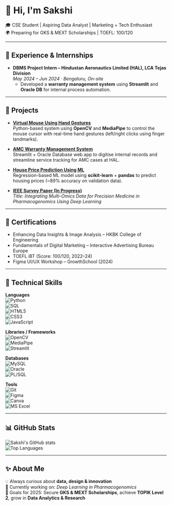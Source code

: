 # 👋 Hi, I'm Sakshi  

🎓 CSE Student | Aspiring Data Analyst | Marketing + Tech Enthusiast  
🌍 Preparing for GKS & MEXT Scholarships | TOEFL: 100/120  

---

## 🔹 Experience & Internships  
- **DBMS Project Intern – Hindustan Aeronautics Limited (HAL), LCA Tejas Division**  
  *May 2024 – Jun 2024 · Bengaluru, On-site*  
  - Developed a **warranty management system** using **Streamlit** and **Oracle DB** for internal process automation.  

---

## 🔹 Projects  

- **[Virtual Mouse Using Hand Gestures](#)**  
  Python-based system using **OpenCV** and **MediaPipe** to control the mouse cursor with real-time hand gestures (left/right clicks using finger landmarks).  

- **[AMC Warranty Management System](#)**  
  Streamlit + Oracle Database web app to digitise internal records and streamline service tracking for AMC cases at HAL.  

- **[House Price Prediction Using ML](#)**  
  Regression-based ML model using **scikit-learn** + **pandas** to predict housing prices (~89% accuracy on validation data).  

- **[IEEE Survey Paper (In Progress)](#)**  
  *Title:* *Integrating Multi-Omics Data for Precision Medicine in Pharmacogenomics Using Deep Learning*  

---

## 🔹 Certifications  

- Enhancing Data Insights & Image Analysis – HKBK College of Engineering  
- Fundamentals of Digital Marketing – Interactive Advertising Bureau Europe  
- TOEFL iBT (Score: 100/120, 2022–24)  
- Figma UI/UX Workshop – GrowthSchool (2024)  

---

## 🔹 Technical Skills  

**Languages**  
![Python](https://img.shields.io/badge/Python-3776AB?logo=python&logoColor=white)  
![SQL](https://img.shields.io/badge/SQL-4479A1?logo=mysql&logoColor=white)  
![HTML5](https://img.shields.io/badge/HTML5-E34F26?logo=html5&logoColor=white)  
![CSS3](https://img.shields.io/badge/CSS3-1572B6?logo=css3&logoColor=white)  
![JavaScript](https://img.shields.io/badge/JavaScript-F7DF1E?logo=javascript&logoColor=black)  

**Libraries / Frameworks**  
![OpenCV](https://img.shields.io/badge/OpenCV-5C3EE8?logo=opencv&logoColor=white)  
![MediaPipe](https://img.shields.io/badge/MediaPipe-0080FF?logo=google&logoColor=white)  
![Streamlit](https://img.shields.io/badge/Streamlit-FF4B4B?logo=streamlit&logoColor=white)  

**Databases**  
![MySQL](https://img.shields.io/badge/MySQL-4479A1?logo=mysql&logoColor=white)  
![Oracle](https://img.shields.io/badge/Oracle-F80000?logo=oracle&logoColor=white)  
![PL/SQL](https://img.shields.io/badge/PL%2FSQL-336791?logo=postgresql&logoColor=white)  

**Tools**  
![Git](https://img.shields.io/badge/Git-F05032?logo=git&logoColor=white)  
![Figma](https://img.shields.io/badge/Figma-F24E1E?logo=figma&logoColor=white)  
![Canva](https://img.shields.io/badge/Canva-00C4CC?logo=canva&logoColor=white)  
![MS Excel](https://img.shields.io/badge/MS%20Excel-217346?logo=microsoft-excel&logoColor=white)  

---

## 📊 GitHub Stats  

![Sakshi's GitHub stats](https://github-readme-stats.vercel.app/api?username=justsakshi&show_icons=true&theme=radical)  
![Top Languages](https://github-readme-stats.vercel.app/api/top-langs/?username=justsakshi&layout=compact&theme=radical)  

---

## ✨ About Me  

💡 Always curious about **data, design & innovation**  
📌 Currently working on: *Deep Learning in Pharmacogenomics*  
🎯 Goals for 2025: Secure **GKS & MEXT Scholarships**, achieve **TOPIK Level 2**, grow in **Data Analytics & Research**  
